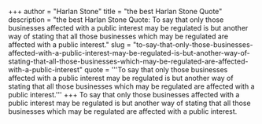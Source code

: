 +++
author = "Harlan Stone"
title = "the best Harlan Stone Quote"
description = "the best Harlan Stone Quote: To say that only those businesses affected with a public interest may be regulated is but another way of stating that all those businesses which may be regulated are affected with a public interest."
slug = "to-say-that-only-those-businesses-affected-with-a-public-interest-may-be-regulated-is-but-another-way-of-stating-that-all-those-businesses-which-may-be-regulated-are-affected-with-a-public-interest"
quote = '''To say that only those businesses affected with a public interest may be regulated is but another way of stating that all those businesses which may be regulated are affected with a public interest.'''
+++
To say that only those businesses affected with a public interest may be regulated is but another way of stating that all those businesses which may be regulated are affected with a public interest.
